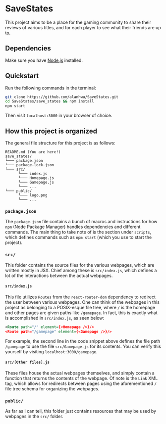 # SaveStates
This project aims to be a place for the gaming community to share their reviews
of various titles, and for each player to see what their friends are up to.

## Dependencies
Make sure you have [Node.js](https://nodejs.org/en/download/) installed.

## Quickstart
Run the following commands in the terminal:
```sh
git clone https://github.com/alanhwu/SaveStates.git
cd SaveStates/save_states && npm install
npm start
```
Then visit `localhost:3000` in your browser of choice.

## How this project is organized
The general file structure for this project is as follows:
```
README.md (You are here!)
save_states/
└─── package.json
└─── package-lock.json
└─── src/
      └─── index.js
      └─── Homepage.js
      └─── Gamepage.js
      └─── ...
└─── public/
      └─── logo.png
      └─── ...
```

### `package.json`
The `package.json` file contains a bunch of macros and instructions for how
`npm` (Node Package Manager) handles dependencies and different commands. The
main thing to take note of is the section under `scripts`, which defines
commands such as `npm start` (which you use to start the project).

### `src/`
This folder contains the source files for the various webpages, which are
written mostly in JSX. Chief among these is `src/index.js`, which defines a lot
of the interactions between the actual webpages.

#### `src/index.js`
This file utilizes `Routes` from the `react-router-dom` dependency to redirect
the user between various webpages. One can think of the webpages in this project
as belonging to a POSIX-esque file tree, where `/` is the homepage and other
pages are given paths like `/gamepage`. In fact, this is exactly what is
accomplished in `src/index.js`, as seen below:
```xml
<Route path="/" element={<Homepage />}/>
<Route path="/gamepage" element={<Gamepage />}/>
```
For example, the second line in the code snippet above defines the file path
`/gamepage` to use the file `src/Gamepage.js` for its contents. You can verify
this yourself by visiting `localhost:3000/gamepage`.

#### `src/[Other files].js`
These files house the actual webpages themselves, and simply contain a function
that returns the contents of the webpage. Of note is the `Link` XML tag, which
allows for redirects between pages using the aforementioned `/` file tree schema
for organizing the webpages.

### `public/`
As far as I can tell, this folder just contains resources that may be used by
webpages in the `src/` folder.
